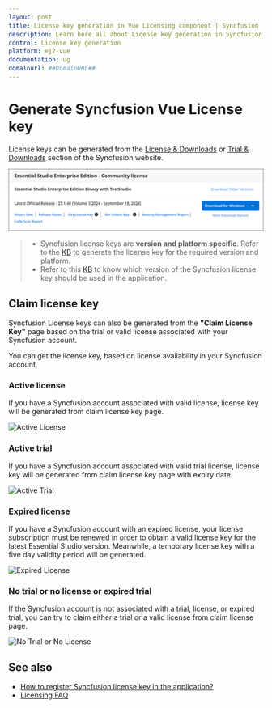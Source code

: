 ```yaml
---
layout: post
title: License key generation in Vue Licensing component | Syncfusion
description: Learn here all about License key generation in Syncfusion Vue Licensing component of Syncfusion Essential JS 2 and more.
control: License key generation 
platform: ej2-vue
documentation: ug
domainurl: ##DomainURL##
---
```


# Generate Syncfusion Vue License key

License keys can be generated from the [License & Downloads](https://syncfusion.com/account/downloads) or [Trial & Downloads](https://www.syncfusion.com/account/manage-trials/downloads) section of the Syncfusion website.

![Get Community License Key](images/get-community-license-key.png)

> * Syncfusion license keys are **version and platform specific**. Refer to the [KB](https://www.syncfusion.com/kb/8976/how-to-generate-license-key-for-licensed-products) to generate the license key for the required version and platform.
> * Refer to this [KB](https://www.syncfusion.com/kb/8951/which-version-syncfusion-license-key-should-i-use-in-my-application) to know which version of the Syncfusion license key should be used in the application.

## Claim license key

Syncfusion License keys can also be generated from the **"Claim License Key"** page based on the trial or valid license associated with your Syncfusion account.

You can get the license key, based on license availability in your Syncfusion account.

### Active license

If you have a Syncfusion account associated with valid license, license key will be generated from claim license key page.

![Active License](images/active-license.png)

### Active trial

If you have a Syncfusion account associated with valid trial license, license key will be generated from claim license key page with expiry date.

![Active Trial](images/active-trial.png)

### Expired license

If you have a Syncfusion account with an expired license, your license subscription must be renewed in order to obtain a valid license key for the latest Essential Studio version. Meanwhile, a temporary license key with a five day validity period will be generated.

![Expired License](images/expired-license.png)

### No trial or no license or expired trial

If the Syncfusion account is not associated with a trial, license, or expired trial, you can try to claim either a trial or a valid license from claim license page.

![No Trial or No License](images/no-active-trial-or-license.png)

## See also

* [How to register Syncfusion license key in the application?](https://ej2.syncfusion.com/vue/documentation/licensing/license-key-registration/)
* [Licensing FAQ](https://ej2.syncfusion.com/vue/documentation/licensing/licensing-troubleshoot/)